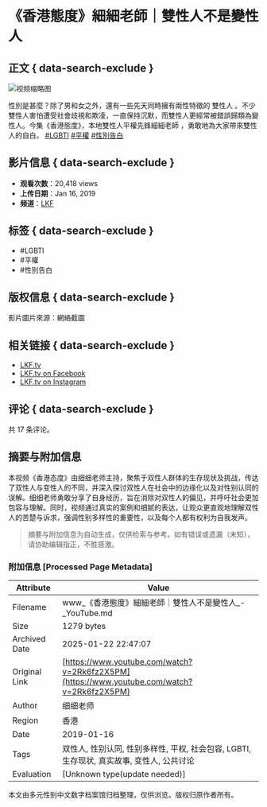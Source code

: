 # 《香港態度》細細老師｜雙性人不是變性人

## 正文 { data-search-exclude }


![视频缩略图](https://i.ytimg.com/vi/DPAV71hoi5g/hqdefault.jpg?sqp=-oaymwEmCKgBEF5IWvKriqkDGQgBFQAAiEIYAdgBAeIBCggYEAIYBjgBQAE=&rs=AOn4CLC0nwB_4K4p3ni5EUJXjH1nY3hG_w)

性別是甚麼？除了男和女之外，還有一些先天同時擁有兩性特徵的 雙性人 。不少雙性人害怕遭受社會歧視和欺凌，一直保持沉默，而雙性人更經常被錯誤歸類為變性人。今集《香港態度》，本地雙性人平權先鋒細細老師 ，勇敢地為大家帶來雙性人的自白。 [#LGBTI](https://www.youtube.com/hashtag/lgbti) [#平權](https://www.youtube.com/hashtag/%E5%B9%B3%E6%AC%8A) [#性別告白](https://www.youtube.com/hashtag/%E6%80%A7%E5%88%A5%E5%91%8A%E7%99%BD)

## 影片信息 { data-search-exclude }

- **观看次数**：20,418 views
- **上传日期**：Jan 16, 2019
- **频道**：[LKF](https://www.youtube.com/channel/UC4-PMczpRNgQn0Sp63oVcWg)

## 标签 { data-search-exclude }
- #LGBTI
- #平權
- #性別告白

## 版权信息 { data-search-exclude }
影片圖片來源：網絡截圖

## 相关链接 { data-search-exclude }
- [LKF.tv](https://lkf.tv/)
- [LKF.tv on Facebook](https://lkf.plus/lkftvfb)
- [LKF.tv on Instagram](https://lkf.plus/lkftvig) 

## 评论 { data-search-exclude }
共 17 条评论。
<!-- tcd_original_link https://www.youtube.com/watch?v=2Rk6fz2X5PM -->


## 摘要与附加信息

<!-- tcd_abstract -->
本视频《香港态度》由细细老师主持，聚焦于双性人群体的生存现状及挑战，传达了双性人与变性人的不同，并深入探讨双性人在社会中的边缘化以及对性别认同的误解。细细老师勇敢分享了自身经历，旨在消除对双性人的偏见，并呼吁社会更加包容与理解。同时，视频通过真实的案例和细腻的表达，让观众更直观地理解双性人的苦楚与诉求，强调性别多样性的重要性，以及每个人都有权利为自我发声。
<!-- tcd_abstract_end -->

> 摘要与附加信息为自动生成，仅供检索与参考。如有错误或遗漏（未知），请协助编辑指正，不胜感激。

### 附加信息 [Processed Page Metadata]

| Attribute       | Value                                  |
|-----------------|----------------------------------------|
| Filename        | www_《香港態度》細細老師｜雙性人不是變性人_-_YouTube.md                             |
| Size            | 1279 bytes                           |
| Archived Date   | 2025-01-22 22:47:07                             |
| Original Link   | [https://www.youtube.com/watch?v=2Rk6fz2X5PM](https://www.youtube.com/watch?v=2Rk6fz2X5PM)                       |
| Author          | 细细老师                               |
| Region          | 香港                               |
| Date            | 2019-01-16                                 |
| Tags            | 双性人, 性别认同, 性别多样性, 平权, 社会包容, LGBTI, 生存现状, 真实故事, 变性人, 公共讨论                                 |
| Evaluation            | [Unknown type(update needed)]                                 |
<!-- tcd_table_end -->

本文由多元性别中文数字档案馆归档整理，仅供浏览。版权归原作者所有。
